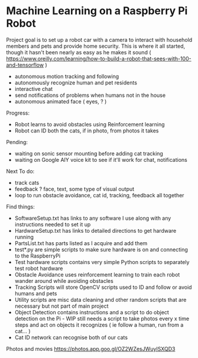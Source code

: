 # Machine Learning on a Raspberry Pi Robot

Project goal is to set up a robot car with a camera to interact with household members and pets and provide home security. This is where it all started, though it hasn't been nearly as easy as he makes it sound ( https://www.oreilly.com/learning/how-to-build-a-robot-that-sees-with-100-and-tensorflow )

- autonomous motion tracking and following
- autonomously recognize human and pet residents
- interactive chat
- send notifications of problems when humans not in the house
- autonomous animated face ( eyes, ? ) 

Progress:
- Robot learns to avoid obstacles using Reinforcement learning
- Robot can ID both the cats, if in photo, from photos it takes


Pending:
- waiting on sonic sensor mounting before adding cat tracking
- waiting on Google AIY voice kit to see if it'll work for chat, notifications


Next To do:
- track cats
- feedback ? face, text, some type of visual output
- loop to run obstacle avoidance, cat id, tracking, feedback all together


Find things:
- SoftwareSetup.txt has links to any software I use along with any instructions needed to set it up
- HardwareSetup.txt has links to detailed directions to get hardware running
- PartsList.txt has parts listed as I acquire and add them
- test*.py are simple scripts to make sure hardware is on and connecting to the RaspberryPi
- Test hardware scripts contains very simple Python scripts to separately test robot hardware
- Obstacle Avoidance uses reinforcement learning to train each robot wander around while avoiding obstacles
- Tracking Scripts will store OpenCV scripts used to ID and follow or avoid humans and pets
- Utility scripts are misc data cleaning and other random scripts that are necessary but not part of main project
- Object Detection contains instructions and a script to do object detection on the Pi - WIP still needs a script to take photos every x time steps and act on objects it recognizes ( ie follow a human, run from a cat... )
- Cat ID network can recognise both of our cats



Photos and movies
https://photos.app.goo.gl/OZ2WZesJWuyISXQD3

